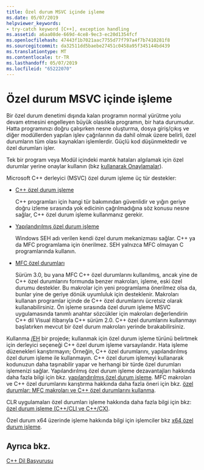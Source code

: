 ```yaml
---
title: Özel durum MSVC içinde işleme
ms.date: 05/07/2019
helpviewer_keywords:
- try-catch keyword [C++], exception handling
ms.assetid: a6aa08de-669d-4ce8-9ec3-ec20d1354fcf
ms.openlocfilehash: 47443f1b7021aac7755d77f797a4f7b7410281f8
ms.sourcegitcommit: da32511dd5baebe27451c0458a95f345144bd439
ms.translationtype: MT
ms.contentlocale: tr-TR
ms.lasthandoff: 05/07/2019
ms.locfileid: "65222070"
---
```

# <a name="exception-handling-in-msvc"></a>Özel durum MSVC içinde işleme

Bir özel durum denetimi dışında kalan programın normal yürütme yolu devam etmesini engelleyen büyük olasılıkla programın, bir hata durumudur. Hatta programınızı doğru çalışırken nesne oluşturma, dosya giriş/çıkış ve diğer modüllerden yapılan işlev çağrılarının da dahil olmak üzere belirli, özel durumların tüm olası kaynakları işlemlerdir. Güçlü kod düşünmektedir ve özel durumları işler.

Tek bir program veya Modül içindeki mantık hataları algılamak için özel durumlar yerine onaylar kullanın (bkz [kullanarak Onaylamalar](/visualstudio/debugger/c-cpp-assertions)).

Microsoft C++ derleyici (MSVC) özel durum işleme üç tür destekler:

- [C++ özel durum işleme](../cpp/cpp-exception-handling.md)

   C++ programları için hangi tür bakımından güvenlidir ve yığın geriye doğru izleme sırasında yok edicinin çağrılmadığına söz konusu nesne sağlar, C++ özel durum işleme kullanmanız gerekir.

- [Yapılandırılmış özel durum işleme](../cpp/structured-exception-handling-c-cpp.md)

   Windows SEH adı verilen kendi özel durum mekanizması sağlar. C++ ya da MFC programlama için önerilmez. SEH yalnızca MFC olmayan C programlarında kullanın.

- [MFC özel durumları](../mfc/exception-handling-in-mfc.md)

   Sürüm 3.0, bu yana MFC C++ özel durumlarını kullanılmış, ancak yine de C++ özel durumlarını formunda benzer makroları, işleme, eski özel durumu destekler. Bu makrolar için yeni programlama önerilmez olsa da, bunlar yine de geriye dönük uyumluluk için desteklenir. Makroları kullanan programlar içinde de C++ özel durumlarını ücretsiz olarak kullanabilirsiniz. Ön işleme sırasında özel durum işleme MSVC uygulamasında tanımlı anahtar sözcükler için makroları değerlendirin C++ dil Visual itibarıyla C++ sürüm 2.0. C++ özel durumlarını kullanmayı başlatırken mevcut bir özel durum makroları yerinde bırakabilirsiniz.

Kullanma [/EH](../build/reference/eh-exception-handling-model.md) bir projede; kullanmak için özel durum işleme türünü belirtmek için derleyici seçeneği C++ özel durum işleme varsayılandır. Hata işleme düzenekleri karıştırmayın; Örneğin, C++ özel durumlarını, yapılandırılmış özel durum işleme ile kullanmayın. C++ özel durum işlemeyi kullanarak kodunuzun daha taşınabilir yapar ve herhangi bir türde özel durumları işlemenizi sağlar. Yapılandırılmış özel durum işleme dezavantajları hakkında daha fazla bilgi için bkz. [yapılandırılmış özel durum işleme](../cpp/structured-exception-handling-c-cpp.md). MFC makroları ve C++ özel durumlarını karıştırma hakkında daha fazla öneri için bkz. [özel durumlar: MFC makroları ve C++ özel durumlarını kullanma](../mfc/exceptions-using-mfc-macros-and-cpp-exceptions.md).

CLR uygulamaları özel durumları işleme hakkında daha fazla bilgi için bkz: [özel durum işleme (C++/CLI ve C++/CX)](../extensions/exception-handling-cpp-component-extensions.md).

Özel durum x64 üzerinde işleme hakkında bilgi için işlemciler bkz [x64 özel durum işleme](../build/exception-handling-x64.md).

## <a name="see-also"></a>Ayrıca bkz.

[C++ Dil Başvurusu](../cpp/cpp-language-reference.md)